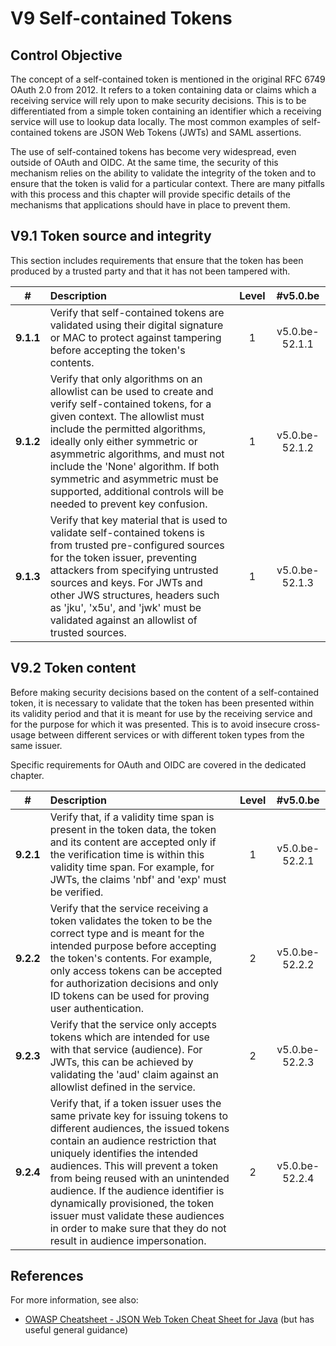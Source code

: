 # V9 Self-contained Tokens

## Control Objective

The concept of a self-contained token is mentioned in the original RFC 6749 OAuth 2.0 from 2012. It refers to a token containing data or claims which a receiving service will rely upon to make security decisions. This is to be differentiated from a simple token containing an identifier which a receiving service will use to lookup data locally. The most common examples of self-contained tokens are JSON Web Tokens (JWTs) and SAML assertions.

The use of self-contained tokens has become very widespread, even outside of OAuth and OIDC. At the same time, the security of this mechanism relies on the ability to validate the integrity of the token and to ensure that the token is valid for a particular context. There are many pitfalls with this process and this chapter will provide specific details of the mechanisms that applications should have in place to prevent them.

## V9.1 Token source and integrity

This section includes requirements that ensure that the token has been produced by a trusted party and that it has not been tampered with.

| # | Description | Level | #v5.0.be |
| :---: | :--- | :---: | :---: |
| **9.1.1** | Verify that self-contained tokens are validated using their digital signature or MAC to protect against tampering before accepting the token's contents. | 1 | v5.0.be-52.1.1 |
| **9.1.2** | Verify that only algorithms on an allowlist can be used to create and verify self-contained tokens, for a given context. The allowlist must include the permitted algorithms, ideally only either symmetric or asymmetric algorithms, and must not include the 'None' algorithm. If both symmetric and asymmetric must be supported, additional controls will be needed to prevent key confusion. | 1 | v5.0.be-52.1.2 |
| **9.1.3** | Verify that key material that is used to validate self-contained tokens is from trusted pre-configured sources for the token issuer, preventing attackers from specifying untrusted sources and keys. For JWTs and other JWS structures, headers such as 'jku', 'x5u', and 'jwk' must be validated against an allowlist of trusted sources. | 1 | v5.0.be-52.1.3 |

## V9.2 Token content

Before making security decisions based on the content of a self-contained token, it is necessary to validate that the token has been presented within its validity period and that it is meant for use by the receiving service and for the purpose for which it was presented. This is to avoid insecure cross-usage between different services or with different token types from the same issuer.

Specific requirements for OAuth and OIDC are covered in the dedicated chapter.

| # | Description | Level | #v5.0.be |
| :---: | :--- | :---: | :---: |
| **9.2.1** | Verify that, if a validity time span is present in the token data, the token and its content are accepted only if the verification time is within this validity time span. For example, for JWTs, the claims 'nbf' and 'exp' must be verified. | 1 | v5.0.be-52.2.1 |
| **9.2.2** | Verify that the service receiving a token validates the token to be the correct type and is meant for the intended purpose before accepting the token's contents. For example, only access tokens can be accepted for authorization decisions and only ID tokens can be used for proving user authentication. | 2 | v5.0.be-52.2.2 |
| **9.2.3** | Verify that the service only accepts tokens which are intended for use with that service (audience). For JWTs, this can be achieved by validating the 'aud' claim against an allowlist defined in the service. | 2 | v5.0.be-52.2.3 |
| **9.2.4** | Verify that, if a token issuer uses the same private key for issuing tokens to different audiences, the issued tokens contain an audience restriction that uniquely identifies the intended audiences. This will prevent a token from being reused with an unintended audience. If the audience identifier is dynamically provisioned, the token issuer must validate these audiences in order to make sure that they do not result in audience impersonation. | 2 | v5.0.be-52.2.4 |

## References

For more information, see also:

* [OWASP Cheatsheet - JSON Web Token Cheat Sheet for Java](https://cheatsheetseries.owasp.org/cheatsheets/JSON_Web_Token_for_Java_Cheat_Sheet.html) (but has useful general guidance)

